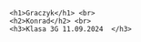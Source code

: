 
<!DOCTYPE html>
<html lang="en">
<head>
    <meta charset="UTF-8">
    <meta name="viewport" content="width=device-width, initial-scale=1.0">
    <title>Document</title>
    <style type="text/css">
        h1 { 
        width: 200px;
        height:2cm;
        padding : 50px;
        margin : 40px;
        border : 4px dotted black;
        background : rgb(255,255,130);
        }
        h2 { 
        width: 300px;
        height:1.5cm;
        padding : 30px;
        margin-left : 340px;
        border : 7px groove red;
        background : rgb(0,255,0);
        }
        h3 { 
        width: 400px;
        height:0.5cm;
        padding : 20px;
        margin-left : 710px;
        border : 10px outset blue;
        background : rgb(100,100,100);
        }
        </style>
</head>
<body>
    
    <h1>Graczyk</h1> <br>
    <h2>Konrad</h2> <br>
    <h3>Klasa 3G 11.09.2024  </h3>

</body>
</html>

<!--Konrad Graczyk-->

